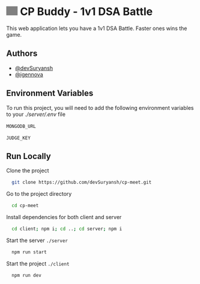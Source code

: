 # <img src="client/public/favicon.svg" alt="Favicon" width="30px" style="filter: invert(0.5)"> CP Buddy - 1v1 DSA Battle

This web application lets you have a 1v1 DSA Battle. Faster ones wins the game.

## Authors

- [@devSuryansh](https://www.github.com/devSuryansh)
- [@igennova](https://www.github.com/igennova)

## Environment Variables

To run this project, you will need to add the following environment variables to your _./server/.env_ file

`MONGODB_URL`

`JUDGE_KEY`

## Run Locally

Clone the project

```bash
  git clone https://github.com/devSuryansh/cp-meet.git
```

Go to the project directory

```bash
  cd cp-meet
```

Install dependencies for both client and server

```bash
  cd client; npm i; cd ..; cd server; npm i
```

Start the server `./server`

```bash
  npm run start
```

Start the project `./client`

```bash
  npm run dev
```
